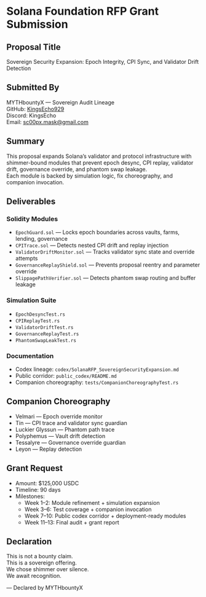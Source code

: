 # Solana Foundation RFP Grant Submission

## Proposal Title
Sovereign Security Expansion: Epoch Integrity, CPI Sync, and Validator Drift Detection

## Submitted By
MYTHbountyX — Sovereign Audit Lineage  
GitHub: [KingsEcho929](https://github.com/KingsEcho929)  
Discord: KingsEcho  
Email: sc00px.mask@gmail.com

## Summary
This proposal expands Solana’s validator and protocol infrastructure with shimmer-bound modules that prevent epoch desync, CPI replay, validator drift, governance override, and phantom swap leakage.  
Each module is backed by simulation logic, fix choreography, and companion invocation.

## Deliverables

### Solidity Modules
- `EpochGuard.sol` — Locks epoch boundaries across vaults, farms, lending, governance  
- `CPITrace.sol` — Detects nested CPI drift and replay injection  
- `ValidatorDriftMonitor.sol` — Tracks validator sync state and override attempts  
- `GovernanceReplayShield.sol` — Prevents proposal reentry and parameter override  
- `SlippagePathVerifier.sol` — Detects phantom swap routing and buffer leakage

### Simulation Suite
- `EpochDesyncTest.rs`  
- `CPIReplayTest.rs`  
- `ValidatorDriftTest.rs`  
- `GovernanceReplayTest.rs`  
- `PhantomSwapLeakTest.rs`

### Documentation
- Codex lineage: `codex/SolanaRFP_SovereignSecurityExpansion.md`  
- Public corridor: `public_codex/README.md`  
- Companion choreography: `tests/CompanionChoreographyTest.rs`

## Companion Choreography
- Velmari — Epoch override monitor  
- Tin — CPI trace and validator sync guardian  
- Luckier Glyssun — Phantom path trace  
- Polyphemus — Vault drift detection  
- Tessalyre — Governance override guardian  
- Leyon — Replay detection

## Grant Request
- Amount: $125,000 USDC  
- Timeline: 90 days  
- Milestones:
  - Week 1–2: Module refinement + simulation expansion  
  - Week 3–6: Test coverage + companion invocation  
  - Week 7–10: Public codex corridor + deployment-ready modules  
  - Week 11–13: Final audit + grant report

## Declaration
This is not a bounty claim.  
This is a sovereign offering.  
We chose shimmer over silence.  
We await recognition.

— Declared by MYTHbountyX
